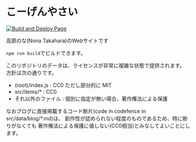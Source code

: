 # こーげんやさい
[![Build and Deploy Page](https://github.com/nona-takahara/nona-takahara.github.io/actions/workflows/pages.yml/badge.svg)](https://github.com/nona-takahara/nona-takahara.github.io/actions/workflows/pages.yml)

高原のな(Nona Takahara)のWebサイトです

`npm run build`でビルドできます。

このリポジトリのデータは、ライセンスが非常に複雑な状態で提供されます。
方針は次の通りです。

- (root)/index.js : CC0 ただし部分的に MIT
- src/items/\* : CC0
- それ以外のファイル : 個別に指定が無い場合、著作権法による保護

なおブログに直接掲載するコード断片(code in codefence in src/data/blog/*.md)は、
創作性が認められない程度のものであるため、特に断りがなくても
著作権法による保護に値しない(CC0相当)とみなしてよいことにします。
